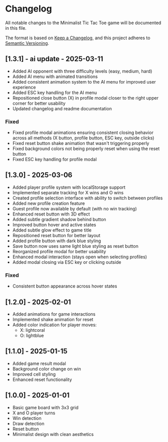 # Changelog

All notable changes to the Minimalist Tic Tac Toe game will be documented in this file.

The format is based on [Keep a Changelog](https://keepachangelog.com/en/1.0.0/),
and this project adheres to [Semantic Versioning](https://semver.org/spec/v2.0.0.html).

## [1.3.1] - ai update - 2025-03-11
- Added AI opponent with three difficulty levels (easy, medium, hard)
- Added AI menu with animated transitions
- Added consistent animation system to the AI menu for improved user experience
- Added ESC key handling for the AI menu
- Repositioned close button (X) in profile modal closer to the right upper corner for better usability
- Updated changelog and readme documentation

### Fixed
- Fixed profile modal animations ensuring consistent closing behavior across all methods (X button, profile button, ESC key, outside clicks)
- Fixed reset button shake animation that wasn't triggering properly
- Fixed background colors not being properly reset when using the reset button
- Fixed ESC key handling for profile modal

## [1.3.0] - 2025-03-06
- Added player profile system with localStorage support
- Implemented separate tracking for X wins and O wins
- Created profile selection interface with ability to switch between profiles
- Added new profile creation feature
- Guest profile now available by default (with no win tracking)
- Enhanced reset button with 3D effect
- Added subtle gradient shadow behind button
- Improved button hover and active states
- Added subtle glow effect to game title
- Repositioned reset button for better layout
- Added profile button with dark blue styling
- Save button now uses same light blue styling as reset button
- Reorganized profile modal for better usability
- Enhanced modal interaction (stays open when selecting profiles)
- Added modal closing via ESC key or clicking outside

### Fixed
- Consistent button appearance across hover states

## [1.2.0] - 2025-02-01
- Added animations for game interactions
- Implemented shake animation for reset
- Added color indication for player moves:
  - X: lightcoral
  - O: lightblue

## [1.1.0] - 2025-01-15
- Added game result modal
- Background color change on win
- Improved cell styling
- Enhanced reset functionality

## [1.0.0] - 2025-01-01
- Basic game board with 3x3 grid
- X and O player turns
- Win detection
- Draw detection
- Reset button
- Minimalist design with clean aesthetics